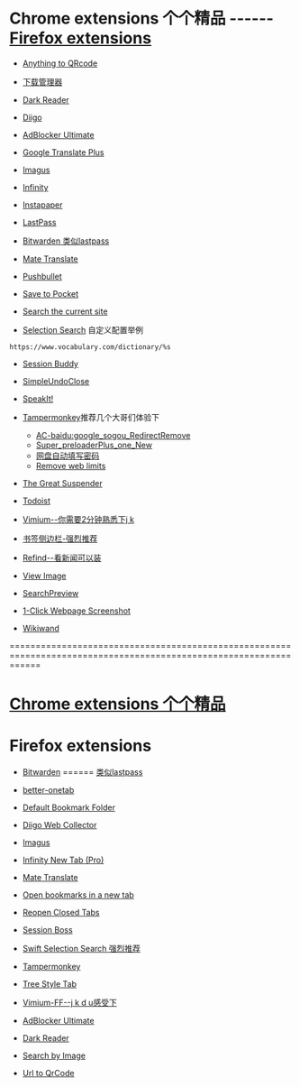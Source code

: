 # Chrome extensions 个个精品 ------ [Firefox extensions](#firefox-extensions)

- [Anything to QRcode](https://chrome.google.com/webstore/detail/anything-to-qrcode/calkaljlpglgogjfcidhlmmlgjnpmnmf)

- [下载管理器](https://chrome.google.com/webstore/detail/mciiogijehkdemklbdcbfkefimifhecn)

- [Dark Reader](https://chrome.google.com/webstore/detail/eimadpbcbfnmbkopoojfekhnkhdbieeh)

- [Diigo](https://chrome.google.com/webstore/detail/pnhplgjpclknigjpccbcnmicgcieojbh)

- [AdBlocker Ultimate](https://chrome.google.com/webstore/detail/adblocker-ultimate/ohahllgiabjaoigichmmfljhkcfikeof?hl=zh-CN)

- [Google Translate Plus](https://chrome.google.com/webstore/detail/jomhcfmjbfkigcepcfkcpknnppmdopmc)

- [Imagus](https://chrome.google.com/webstore/detail/immpkjjlgappgfkkfieppnmlhakdmaab)

- [Infinity](https://chrome.google.com/webstore/detail/dbfmnekepjoapopniengjbcpnbljalfg)

- [Instapaper](https://chrome.google.com/webstore/detail/ldjkgaaoikpmhmkelcgkgacicjfbofhh)

- [LastPass](https://chrome.google.com/webstore/detail/hdokiejnpimakedhajhdlcegeplioahd)

- [Bitwarden 类似lastpass](https://chrome.google.com/webstore/detail/bitwarden-free-password-m/nngceckbapebfimnlniiiahkandclblb)

- [Mate Translate](https://chrome.google.com/webstore/detail/ihmgiclibbndffejedjimfjmfoabpcke)

- [Pushbullet](https://chrome.google.com/webstore/detail/chlffgpmiacpedhhbkiomidkjlcfhogd)

- [Save to Pocket](https://chrome.google.com/webstore/detail/save-to-pocket/niloccemoadcdkdjlinkgdfekeahmflj)

- [Search the current site](https://chrome.google.com/webstore/detail/search-the-current-site/jliolpcnkmolaaecncdfeofombdekjcp)

- [Selection Search](https://chrome.google.com/webstore/detail/selection-search/gipnlpdeieaidmmeaichnddnmjmcakoe) 自定义配置举例
 ```
 https://www.vocabulary.com/dictionary/%s
 ```

- [Session Buddy](https://chrome.google.com/webstore/detail/session-buddy/edacconmaakjimmfgnblocblbcdcpbko)

- [SimpleUndoClose](https://chrome.google.com/webstore/detail/simpleundoclose/emhohdghchmjepmigjojkehidlielknj)

- [SpeakIt!](https://chrome.google.com/webstore/detail/speakit/pgeolalilifpodheeocdmbhehgnkkbak)

- [Tampermonkey](https://chrome.google.com/webstore/detail/tampermonkey/dhdgffkkebhmkfjojejmpbldmpobfkfo)推荐几个大哥们体验下
  + [AC-baidu:google_sogou_RedirectRemove](https://greasyfork.org/en/scripts/14178-ac-baidu-%E9%87%8D%E5%AE%9A%E5%90%91%E4%BC%98%E5%8C%96%E7%99%BE%E5%BA%A6%E6%90%9C%E7%8B%97%E8%B0%B7%E6%AD%8C%E6%90%9C%E7%B4%A2-%E5%8E%BB%E5%B9%BF%E5%91%8A-favicon-%E5%8F%8C%E5%88%97)
  + [Super_preloaderPlus_one_New](https://greasyfork.org/en/scripts/33522-super-preloaderplus-one-new)
  + [网盘自动填写密码](https://greasyfork.org/scripts/29762-%E7%BD%91%E7%9B%98%E8%87%AA%E5%8A%A8%E5%A1%AB%E5%86%99%E5%AF%86%E7%A0%81-%E5%A8%81%E5%8A%9B%E5%8A%A0%E5%BC%BA%E7%89%88)
  + [Remove web limits](https://greasyfork.org/en/scripts/28497-remove-web-limits-modified)

- [The Great Suspender](https://chrome.google.com/webstore/detail/the-great-suspender/klbibkeccnjlkjkiokjodocebajanakg)

- [Todoist](https://chrome.google.com/webstore/detail/todoist-to-do-list-and-ta/jldhpllghnbhlbpcmnajkpdmadaolakh)

- [Vimium--你需要2分钟熟悉下j k](https://chrome.google.com/webstore/detail/vimium/dbepggeogbaibhgnhhndojpepiihcmeb)

- [书签侧边栏-强烈推荐](https://chrome.google.com/webstore/detail/bookmark-sidebar/jdbnofccmhefkmjbkkdkfiicjkgofkdh)

- [Refind--看新闻可以装](https://chrome.google.com/webstore/detail/refind/dlapbpopbcangbnjdhajdlanbfokjaja)

- [View Image](https://chrome.google.com/webstore/detail/view-image/jpcmhcelnjdmblfmjabdeclccemkghjk)

- [SearchPreview](https://chrome.google.com/webstore/detail/searchpreview/hcjdanpjacpeeppdjkppebobilhaglfo)

- [1-Click Webpage Screenshot](https://chrome.google.com/webstore/detail/1-click-webpage-screensho/akgpcdalpfphjmfifkmfbpdmgdmeeaeo)

- [Wikiwand](https://chrome.google.com/webstore/detail/wikiwand-wikipedia-modern/emffkefkbkpkgpdeeooapgaicgmcbolj)

==================================================================================================================
# [Chrome extensions 个个精品](#chrome-extensions-个个精品--------firefox-extensions)
# Firefox extensions

- [Bitwarden](https://addons.mozilla.org/en-US/firefox/addon/bitwarden-password-manager/) ====== [类似lastpass](https://addons.mozilla.org/en-US/firefox/addon/lastpass-password-manager/?src=search)

- [better-onetab](https://addons.mozilla.org/en-US/firefox/addon/bitwarden-password-manager/)

- [Default Bookmark Folder](https://addons.mozilla.org/en-US/firefox/addon/default-bookmark-folder/)

- [Diigo Web Collector](https://addons.mozilla.org/en-US/firefox/addon/diigo-web-collector/)

- [Imagus](https://addons.mozilla.org/en-US/firefox/addon/imagus/)

- [Infinity New Tab (Pro)](https://addons.mozilla.org/en-US/firefox/addon/infinity-new-tab-pro-firefox/)

- [Mate Translate](https://addons.mozilla.org/en-US/firefox/addon/instant-translate/)

- [Open bookmarks in a new tab](https://addons.mozilla.org/en-US/firefox/addon/open-bookmarks-in-a-new-tab/)

- [Reopen Closed Tabs](https://addons.mozilla.org/en-US/firefox/addon/reopen-closed-tab/)

- [Session Boss](https://addons.mozilla.org/en-US/firefox/addon/session-boss/)

- [Swift Selection Search 强烈推荐](https://addons.mozilla.org/en-US/firefox/addon/swift-selection-search/)

- [Tampermonkey](https://addons.mozilla.org/en-US/firefox/addon/tampermonkey/)

- [Tree Style Tab](https://addons.mozilla.org/en-US/firefox/addon/tree-style-tab/)

- [Vimium-FF--j k d u感受下](https://addons.mozilla.org/en-US/firefox/addon/vimium-ff/)

- [AdBlocker Ultimate](https://addons.mozilla.org/en-US/firefox/addon/adblocker-ultimate/)

- [Dark Reader](https://addons.mozilla.org/en-US/firefox/addon/darkreader/)

- [Search by Image](https://addons.mozilla.org/en-US/firefox/addon/search_by_image/)

- [Url to QrCode](https://addons.mozilla.org/en-US/firefox/addon/url-to-qrcode/)
